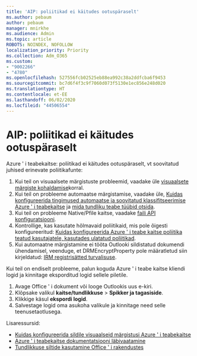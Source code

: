 ```yaml
---
title: 'AIP: poliitikad ei käitudes ootuspäraselt'
ms.author: pebaum
author: pebaum
manager: mnirkhe
ms.audience: Admin
ms.topic: article
ROBOTS: NOINDEX, NOFOLLOW
localization_priority: Priority
ms.collection: Adm_O365
ms.custom:
- "9002266"
- "4780"
ms.openlocfilehash: 527556fcb02525eb88ea992c38a2ddfcba6f9453
ms.sourcegitcommit: bc7d6f4f3c9f7060d073f5130e1ec856e248d020
ms.translationtype: HT
ms.contentlocale: et-EE
ms.lasthandoff: 06/02/2020
ms.locfileid: "44506554"
---
```

# <a name="aip-policies-not-behaving-as-expected"></a>AIP: poliitikad ei käitudes ootuspäraselt

Azure ' i teabekaitse: poliitikad ei käitudes ootuspäraselt, vt soovitatud juhised erinevate poliitikafunte:

1. Kui teil on visuaalsete märgistuste probleemid, vaadake üle [visuaalsete märgiste kohaldamise](https://docs.microsoft.com/azure/information-protection/configure-policy-markings#when-visual-markings-are-applied)korral.
2. Kui teil on probleeme automaatse märgistamise, vaadake üle, [Kuidas konfigureerida tingimused automaatse ja soovitatud klassifitseerimise Azure ' i teabekaitse](https://docs.microsoft.com/azure/information-protection/configure-policy-classification) ja [mida tundliku teabe tüübid otsida](https://docs.microsoft.com/microsoft-365/compliance/sensitive-information-type-entity-definitions).
3. Kui teil on probleeme Native/Pfile kaitse, vaadake [faili API konfiguratsiooni](https://docs.microsoft.com/azure/information-protection/develop/file-api-configuration).
4. Kontrollige, kas kasutate hõlmavaid poliitikaid, mis pole õigesti konfigureeritud: [Kuidas konfigureerida Azure ' i teabe kaitse poliitika teatud kasutajatele, kasutades ulatatud poliitikad](https://docs.microsoft.com/azure/information-protection/configure-policy-scope).
5. Kui automaatne märgistamine ei tööta Outlooki sildistatud dokumendi ühendamisel, veenduge, et DRMEncryptProperty pole määratletud siin kirjeldatud: [IRM registrisätted turvalisuse](https://docs.microsoft.com/deployoffice/security/protect-sensitive-messages-and-documents-by-using-irm-in-office#office-2016-irm-registry-key-options).

Kui teil on endiselt probleeme, palun koguda Azure ' i teabe kaitse kliendi logid ja kinnitage eksporditud logid sellele piletile.

1. Avage Office ' i dokument või looge Outlookis uus e-kiri.
2. Klõpsake valikul **kaitse/tundlikkuse**  >  **Spikker ja tagasiside**.
3. Klikkige käsul **ekspordi logid**.
4. Salvestage logid oma asukoha valikule ja kinnitage need selle teenusetaotlusega.

Lisaressursid:

- [Kuidas konfigureerida sildile visuaalseid märgistusi Azure ' i teabekaitse](https://docs.microsoft.com/azure/information-protection/configure-policy-markings)
- [Azure ' i teabekaitse dokumentatsiooni läbivaatamine](https://docs.microsoft.com/azure/information-protection/what-is-information-protection)
- [Tundlikkuse siltide kasutamine Office ' i rakendustes](https://docs.microsoft.com/microsoft-365/compliance/sensitivity-labels-office-apps)

